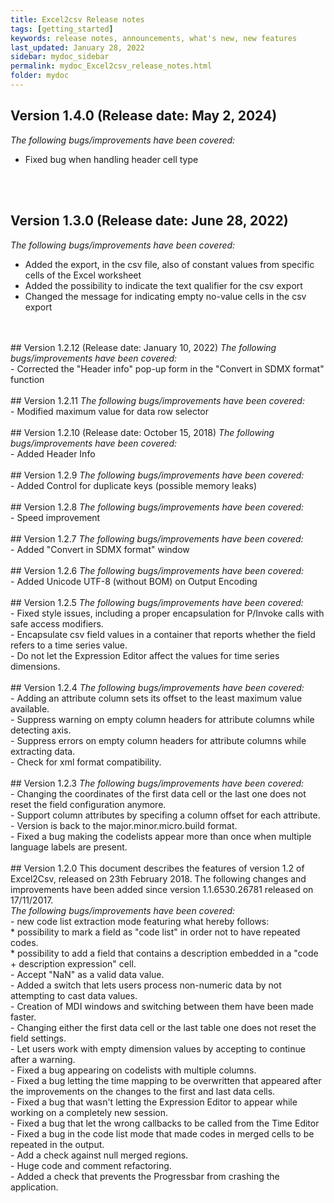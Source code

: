 ```yaml
---
title: Excel2csv Release notes
tags: [getting_started]
keywords: release notes, announcements, what's new, new features
last_updated: January 28, 2022
sidebar: mydoc_sidebar
permalink: mydoc_Excel2csv_release_notes.html
folder: mydoc
---
```

## Version 1.4.0 (Release date: May 2, 2024)
<i>The following bugs/improvements have been covered:</i> <br>
- Fixed bug when handling header cell type
<br>
<br>


## Version 1.3.0 (Release date: June 28, 2022)
<i>The following bugs/improvements have been covered:</i> <br>
- Added the export, in the csv file, also of constant values from specific cells of the Excel worksheet <br>
- Added the possibility to indicate the text qualifier for the csv export <br>
- Changed the message for indicating empty no-value cells in the csv export
<br>
<br>
## Version 1.2.12 (Release date: January 10, 2022)
<i>The following bugs/improvements have been covered:</i> <br>
- Corrected the "Header info" pop-up form in the "Convert in SDMX format" function
<br>
<br>
## Version 1.2.11
<i>The following bugs/improvements have been covered:</i> <br>
- Modified maximum value for data row selector
<br>
<br>
## Version 1.2.10 (Release date: October 15, 2018)
<i>The following bugs/improvements have been covered:</i> <br>
- Added Header Info
<br>
<br>
## Version 1.2.9
<i>The following bugs/improvements have been covered:</i> <br>
- Added Control for duplicate keys (possible memory leaks)
<br>
<br>
## Version 1.2.8
<i>The following bugs/improvements have been covered:</i> <br>
- Speed improvement
<br>
<br>
## Version 1.2.7
<i>The following bugs/improvements have been covered:</i> <br>
- Added "Convert in SDMX format" window
<br>
<br>
## Version 1.2.6
<i>The following bugs/improvements have been covered:</i> <br>
- Added Unicode UTF-8 (without BOM) on Output Encoding
<br>
<br>
## Version 1.2.5
<i>The following bugs/improvements have been covered:</i> <br>
- Fixed style issues, including a proper encapsulation for P/Invoke calls with safe access modifiers.<br>
- Encapsulate csv field values in a container that reports whether the field refers to a time series value.<br>
- Do not let the Expression Editor affect the values for time series dimensions. <br>
<br>
## Version 1.2.4
<i>The following bugs/improvements have been covered:</i> <br>
- Adding an attribute column sets its offset to the least maximum value available.<br>
- Suppress warning on empty column headers for attribute columns while detecting axis.<br>
- Suppress errors on empty column headers for attribute columns while extracting data.<br>
- Check for xml format compatibility.<br>
<br>
## Version 1.2.3
<i>The following bugs/improvements have been covered:</i> <br>
- Changing the coordinates of the first data cell or the last one does not  reset the field configuration anymore.<br>
- Support column attributes by specifing a column offset for each attribute.<br>
- Version is back to the major.minor.micro.build format.<br>
- Fixed a bug making the codelists appear more than once when multiple
  language labels are present.<br>
<br>
## Version 1.2.0
This document describes the features of version 1.2 of Excel2Csv, released
on 23th February 2018. The following changes and improvements have been
added since version 1.1.6530.26781 released on 17/11/2017.<br>
<i>The following bugs/improvements have been covered:</i> <br>
- new code list extraction mode featuring what hereby follows:<br>
  * possibility to mark a field as "code list" in order not to have repeated
    codes.<br>
  * possibility to add a field that contains a description embedded in a
    "code + description expression" cell.<br>
- Accept "NaN" as a valid data value.<br>
- Added a switch that lets users process non-numeric data by not attempting
  to cast data values.<br>
- Creation of MDI windows and switching between them have been made faster.<br>
- Changing either the first data cell or the last table one does not reset
  the field settings.<br>
- Let users work with empty dimension values by accepting to continue after
  a warning.<br>
- Fixed a bug appearing on codelists with multiple columns.<br>
- Fixed a bug letting the time mapping to be overwritten that appeared after
  the improvements on the changes to the first and last data cells.<br>
- Fixed a bug that wasn't letting the Expression Editor to appear while
  working on a completely new session.<br>
- Fixed a bug that let the wrong callbacks to be called from the Time Editor<br>
- Fixed a bug in the code list mode that made codes in merged cells to be
  repeated in the output.<br>
- Add a check against null merged regions.<br>
- Huge code and comment refactoring.<br>
- Added a check that prevents the Progressbar from crashing the application.<br>
<br>

